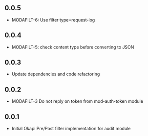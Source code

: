 ## 0.0.5
* MODAFILT-6: Use filter type=request-log

## 0.0.4
* MODAFILT-5: check content type before converting to JSON

## 0.0.3
* Update dependencies and code refactoring

## 0.0.2
* MODAFILT-3 Do not reply on token from mod-auth-token module

## 0.0.1
* Initial Okapi Pre/Post filter implementation for audit module
